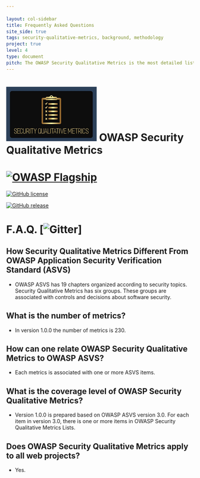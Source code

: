 ```yaml
---

layout: col-sidebar
title: Frequently Asked Questions
site_side: true
tags: security-qualitative-metrics, background, methodology
project: true
level: 4
type: document
pitch: The OWASP Security Qualitative Metrics is the most detailed list of metrics which evaluate security level of web projects. It shows the level of coverage of OWASP ASVS. 
---
```



# ![Project Logo](images/logo3_small.png) OWASP Security Qualitative Metrics  
# [![OWASP Flagship](https://img.shields.io/badge/owasp-flagship-blue.svg)](https://owasp.org/projects/)
 [![GitHub license](https://img.shields.io/github/license/Naereen/StrapDown.js.svg)](https://github.com/OWASP/www-project-security-qualitative-metrics/blob/master/LICENSE)

 [![GitHub release](https://img.shields.io/github/release/Naereen/StrapDown.js.svg)](https://github.com/OWASP/www-project-security-qualitative-metrics/releases)




# F.A.Q. [![Gitter](https://gitter.im/owasp-www-project-security-qualitative-metrics/community)]

## How Security Qualitative Metrics Different From OWASP Application Security Verification Standard (ASVS)

- OWASP ASVS has 19 chapters organized according to security topics. Security Qualitative Metrics has six groups. These groups are associated with controls and decisions about software security.

## What is the number of metrics? 

- In version 1.0.0 the number of metrics is 230. 

## How can one relate OWASP Security Qualitative Metrics to OWASP ASVS? 

- Each metrics is associated with one or more ASVS items. 

## What is the coverage level of OWASP Security Qualitative Metrics?

- Version 1.0.0 is prepared based on OWASP ASVS version 3.0. For each item in version 3.0, there is one or more items in OWASP Security Qualitative Metrics Lists. 

## Does OWASP Security Qualitative Metrics apply to all web projects?

- Yes.
